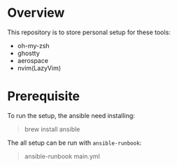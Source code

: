 # Overview 
This repository is to store personal setup for these tools:
 - oh-my-zsh
 - ghostty
 - aerospace
 - nvim(LazyVim)

# Prerequisite

To run the setup, the ansible need installing:

> brew install ansible

The all setup can be run with `ansible-runbook`:

> ansible-runbook main.yml
